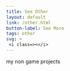 ```yaml
---
title: See Other
layout: default
link: /other.html
button-label: See More
tags: other
svg: > 
 <i class=><</i>  
---
```

my non game projects

